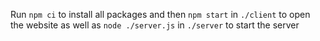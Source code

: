 Run `npm ci` to install all packages and then `npm start` in `./client` to open the website as well as `node ./server.js` in `./server` to start the server
